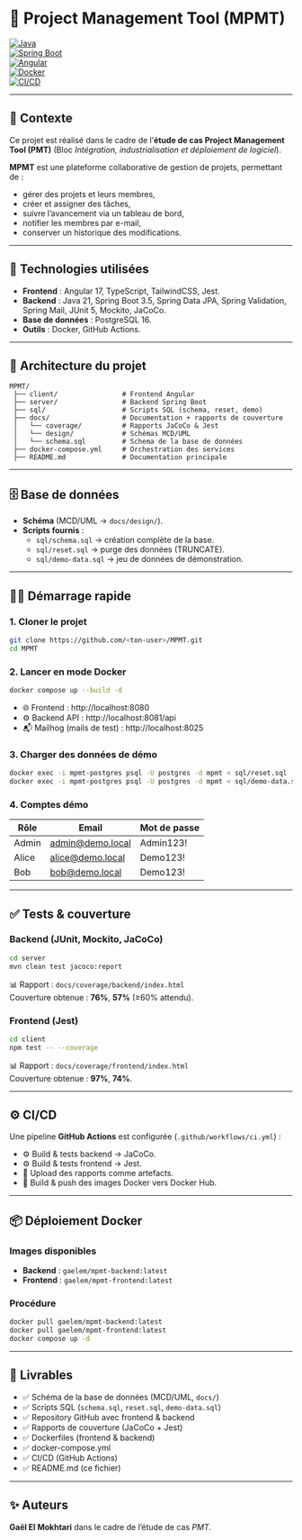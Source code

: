 # 📘 Project Management Tool (MPMT)

[![Java](https://img.shields.io/badge/Java-21-orange)](https://www.oracle.com/java/)  
[![Spring Boot](https://img.shields.io/badge/Spring%20Boot-3.5-brightgreen)](https://spring.io/projects/spring-boot)  
[![Angular](https://img.shields.io/badge/Angular-17-red)](https://angular.io/)  
[![Docker](https://img.shields.io/badge/Docker-✓-blue)](https://www.docker.com/)  
[![CI/CD](https://img.shields.io/badge/GitHub%20Actions-CI%2FCD-blue)](https://github.com/features/actions)

---

## 📖 Contexte
Ce projet est réalisé dans le cadre de l’**étude de cas Project Management Tool (PMT)** (Bloc *Intégration, industrialisation et déploiement de logiciel*).

**MPMT** est une plateforme collaborative de gestion de projets, permettant de :
- gérer des projets et leurs membres,
- créer et assigner des tâches,
- suivre l’avancement via un tableau de bord, 
- notifier les membres par e-mail,
- conserver un historique des modifications.

---

## 🚀 Technologies utilisées
- **Frontend** : Angular 17, TypeScript, TailwindCSS, Jest.
- **Backend** : Java 21, Spring Boot 3.5, Spring Data JPA, Spring Validation, Spring Mail, JUnit 5, Mockito, JaCoCo.
- **Base de données** : PostgreSQL 16.
- **Outils** : Docker, GitHub Actions.

---

## 📂 Architecture du projet
```
MPMT/
 ├── client/                # Frontend Angular
 ├── server/                # Backend Spring Boot
 ├── sql/                   # Scripts SQL (schema, reset, demo)
 ├── docs/                  # Documentation + rapports de couverture
 │   └── coverage/          # Rapports JaCoCo & Jest
 │   └── design/            # Schémas MCD/UML
 │   └── schema.sql         # Schema de la base de données
 ├── docker-compose.yml     # Orchestration des services
 ├── README.md              # Documentation principale
```

---

## 🗄️ Base de données
- **Schéma** (MCD/UML → `docs/design/`).
- **Scripts fournis** :
    - `sql/schema.sql` → création complète de la base.
    - `sql/reset.sql` → purge des données (TRUNCATE).
    - `sql/demo-data.sql` → jeu de données de démonstration.

---

## 🧑‍💻 Démarrage rapide

### 1. Cloner le projet
```bash
git clone https://github.com/<ton-user>/MPMT.git
cd MPMT
```

### 2. Lancer en mode **Docker**
```bash
docker compose up --build -d
```

- 🌐 Frontend : http://localhost:8080
- ⚙️ Backend API : http://localhost:8081/api
- 📬 Mailhog (mails de test) : http://localhost:8025

### 3. Charger des données de démo
```bash
docker exec -i mpmt-postgres psql -U postgres -d mpmt < sql/reset.sql
docker exec -i mpmt-postgres psql -U postgres -d mpmt < sql/demo-data.sql
```

### 4. Comptes démo
| Rôle  | Email             | Mot de passe |
|-------|-------------------|--------------|
| Admin | admin@demo.local  | Admin123!    |
| Alice | alice@demo.local  | Demo123!     |
| Bob   | bob@demo.local    | Demo123!     |

---

## ✅ Tests & couverture

### Backend (JUnit, Mockito, JaCoCo)
```bash
cd server
mvn clean test jacoco:report
```
📊 Rapport : `docs/coverage/backend/index.html`  
Couverture obtenue : **76%**, **57%** (≥60% attendu).

### Frontend (Jest)
```bash
cd client
npm test -- --coverage
```
📊 Rapport : `docs/coverage/frontend/index.html`  
Couverture obtenue : **97%**, **74%**.

---

## ⚙️ CI/CD

Une pipeline **GitHub Actions** est configurée (`.github/workflows/ci.yml`) :
- ⚙️ Build & tests backend → JaCoCo.
- ⚙️ Build & tests frontend → Jest.
- 📂 Upload des rapports comme artefacts.
- 🐳 Build & push des images Docker vers Docker Hub.

---

## 📦 Déploiement Docker

### Images disponibles
- **Backend** : `gaelem/mpmt-backend:latest`
- **Frontend** : `gaelem/mpmt-frontend:latest`

### Procédure
```bash
docker pull gaelem/mpmt-backend:latest
docker pull gaelem/mpmt-frontend:latest
docker compose up -d
```

---

## 📝 Livrables
- ✅ Schéma de la base de données (MCD/UML, `docs/`)
- ✅ Scripts SQL (`schema.sql`, `reset.sql`, `demo-data.sql`)
- ✅ Repository GitHub avec frontend & backend
- ✅ Rapports de couverture (JaCoCo + Jest)
- ✅ Dockerfiles (frontend & backend)
- ✅ docker-compose.yml
- ✅ CI/CD (GitHub Actions)
- ✅ README.md (ce fichier)

---

## ✨ Auteurs
**Gaël El Mokhtari** dans le cadre de l’étude de cas *PMT*.  
